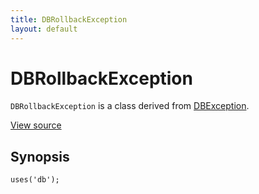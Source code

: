 ```yaml
---
title: DBRollbackException
layout: default
---
```


# DBRollbackException

<code>DBRollbackException</code> is a class derived from <a href="DBException">DBException</a>.

<a href="http://github.com/nexgenta/eregansu/blob/master/lib/db.php">View source</a>

## Synopsis

<pre><code>uses('db');
</code></pre>
